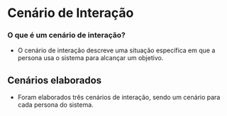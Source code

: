 # Cenário de Interação
### O que é um cenário de interação?
- O cenário de interação descreve uma situação específica em que a persona usa o sistema para alcançar um objetivo.

## Cenários elaborados
- Foram elaborados três cenários de interação, sendo um cenário para cada persona do sistema.

